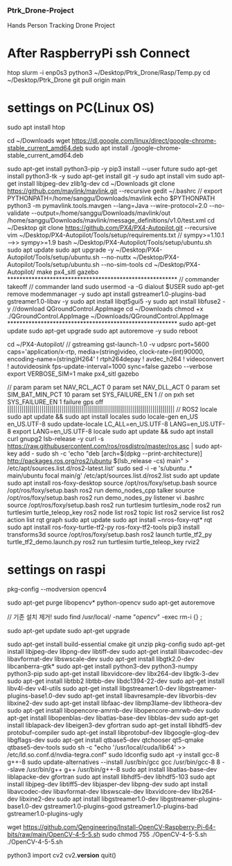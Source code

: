 ### Ptrk_Drone-Project
Hands Person Tracking Drone Project

# After RaspberryPi ssh Connect
htop
slurm -i enp0s3
python3 ~/Desktop/Ptrk_Drone/Rasp/Temp.py
cd ~/Desktop/Ptrk_Drone
git pull origin main

# settings on PC(Linux OS)
sudo apt install htop

cd ~/Downloads
wget https://dl.google.com/linux/direct/google-chrome-stable_current_amd64.deb
sudo apt install ./google-chrome-stable_current_amd64.deb

sudo apt-get install python3-pip -y
pip3 install --user future
sudo apt-get install python3-tk -y
sudo apt-get install git -y
sudo apt install vim
sudo apt-get install libjpeg-dev zlib1g-dev
cd ~/Downloads
git clone https://github.com/mavlink/mavlink.git --recursive
gedit ~/.bashrc
// export PYTHONPATH=/home/sanggu/Downloads/mavlink
echo $PYTHONPATH
python3 -m pymavlink.tools.mavgen --lang=Java --wire-protocol=2.0 --no-validate --output=/home/sanggu/Downloads/mavlink/out /home/sanggu/Downloads/mavlink/message_definitions/v1.0/test.xml
cd ~/Desktop
git clone https://github.com/PX4/PX4-Autopilot.git --recursive
vim ~/Desktop/PX4-Autopilot/Tools/setup/requirements.txt
// sympy>=1.10.1 -->> sympy>=1.9
bash ~/Desktop/PX4-Autopilot/Tools/setup/ubuntu.sh
sudo apt update
sudo apt upgrade -y
~/Desktop/PX4-Autopilot/Tools/setup/ubuntu.sh --no-nuttx
~/Desktop/PX4-Autopilot/Tools/setup/ubuntu.sh --no-sim-tools
cd ~/Desktop/PX4-Autopilot/
make px4_sitl gazebo ********************************************************
// commander takeoff
// commander land
sudo usermod -a -G dialout $USER
sudo apt-get remove modemmanager -y
sudo apt install gstreamer1.0-plugins-bad gstreamer1.0-libav -y
sudo apt install libqt5gui5 -y
sudo apt install libfuse2 -y
//download QGroundControl.AppImage
cd ~/Downloads
chmod +x ./QGroundControl.AppImage
~/Downloads/QGroundControl.AppImage ********************************************************
sudo apt-get update
sudo apt-get upgrade
sudo apt autoremove -y
sudo reboot

cd ~/PX4-Autopilot/
// gstreaming
gst-launch-1.0 -v udpsrc port=5600 caps='application/x-rtp, media=(string)video, clock-rate=(int)90000, encoding-name=(string)H264' \! rtph264depay ! avdec_h264 ! videoconvert ! autovideosink fps-update-interval=1000 sync=false
gazebo --verbose
export VERBOSE_SIM=1
make px4_sitl gazebo

// param
param set NAV_RCL_ACT 0
param set NAV_DLL_ACT 0
param set SIM_BAT_MIN_PCT 10
param set SYS_FAILURE_EN 1
// on pxh
set SYS_FAILURE_EN 1
failure gps off
|||||||||||||||||||||||||||||||||||||||||||||||||||||||||||||||||||||||||||||||||||
// ROS2
locale
sudo apt update && sudo apt install locales
sudo locale-gen en_US en_US.UTF-8
sudo update-locale LC_ALL=en_US.UTF-8 LANG=en_US.UTF-8
export LANG=en_US.UTF-8
locale
sudo apt update && sudo apt install curl gnupg2 lsb-release -y
curl -s https://raw.githubusercontent.com/ros/rosdistro/master/ros.asc | sudo apt-key add -
sudo sh -c 'echo "deb [arch=$(dpkg --print-architecture)] http://packages.ros.org/ros2/ubuntu $(lsb_release -cs) main" > /etc/apt/sources.list.d/ros2-latest.list'
sudo sed -i -e 's/ubuntu .* main/ubuntu focal main/g' /etc/apt/sources.list.d/ros2.list
sudo apt update
sudo apt install ros-foxy-desktop
source /opt/ros/foxy/setup.bash
source /opt/ros/foxy/setup.bash
ros2 run demo_nodes_cpp talker
source /opt/ros/foxy/setup.bash
ros2 run demo_nodes_py listener
vi .bashrc
source /opt/ros/foxy/setup.bash
ros2 run turtlesim turtlesim_node
ros2 run turtlesim turtle_teleop_key
ros2 node list
ros2 topic list
ros2 service list
ros2 action list
rqt graph
sudo apt update
sudo apt install ~nros-foxy-rqt*
rqt
sudo apt install ros-foxy-turtle-tf2-py ros-foxy-tf2-tools
pip3 install transforms3d
source /opt/ros/foxy/setup.bash
ros2 launch turtle_tf2_py turtle_tf2_demo.launch.py
ros2 run turtlesim turtle_teleop_key
rviz2

# settings on raspi
pkg-config --modversion opencv4

sudo apt-get purge libopencv* python-opencv
sudo apt-get autoremove

// 기존 설치 제거!
sudo find /usr/local/ -name "*opencv*" -exec rm-i {} \;

sudo apt-get update
sudo apt-get upgrade

sudo apt-get install build-essential cmake git unzip pkg-config
sudo apt-get install libjpeg-dev libpng-dev libtiff-dev
sudo apt-get install libavcodec-dev libavformat-dev libswscale-dev
sudo apt-get install libgtk2.0-dev libcanberra-gtk*
sudo apt-get install python3-dev python3-numpy python3-pip
sudo apt-get install libxvidcore-dev libx264-dev libgtk-3-dev
sudo apt-get install libtbb2 libtbb-dev libdc1394-22-dev
sudo apt-get install libv4l-dev v4l-utils
sudo apt-get install libgstreamer1.0-dev libgstreamer-plugins-base1.0-dev
sudo apt-get install libavresample-dev libvorbis-dev libxine2-dev
sudo apt-get install libfaac-dev libmp3lame-dev libtheora-dev
sudo apt-get install libopencore-amrnb-dev libopencore-amrwb-dev
sudo apt-get install libopenblas-dev libatlas-base-dev libblas-dev
sudo apt-get install liblapack-dev libeigen3-dev gfortran
sudo apt-get install libhdf5-dev protobuf-compiler
sudo apt-get install libprotobuf-dev libgoogle-glog-dev libgflags-dev
sudo apt-get install qtbase5-dev qtchooser qt5-qmake qtbase5-dev-tools
sudo sh -c "echo '/usr/local/cuda/lib64' >> /etc/ld.so.conf.d/nvdia-tegra.conf"
sudo ldconfig
sudo apt -y install gcc-8 g++-8
sudo update-alternatives --install /usr/bin/gcc gcc /usr/bin/gcc-8 8 --slave /usr/bin/g++ g++ /usr/bin/g++-8
sudo apt install libatlas-base-dev liblapacke-dev gfortran
sudo apt install libhdf5-dev libhdf5-103
sudo apt install libjpeg-dev libtiff5-dev libjasper-dev libpng-dev
sudo apt install libavcodec-dev libavformat-dev libswscale-dev libxvidcore-dev libx264-dev libxine2-dev
sudo apt install libgstreamer1.0-dev libgstreamer-plugins-base1.0-dev gstreamer1.0-plugins-good gstreamer1.0-plugins-bad gstreamer1.0-plugins-ugly

wget https://github.com/Qengineering/Install-OpenCV-Raspberry-Pi-64-bits/raw/main/OpenCV-4-5-5.sh
sudo chmod 755 ./OpenCV-4-5-5.sh
./OpenCV-4-5-5.sh

python3
import cv2
cv2.__version__
quit()